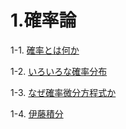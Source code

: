 # 1.確率論

1-1. [確率とは何か](1-1.確率とは何か.ipynb)

1-2. [いろいろな確率分布](1-2.なぜ確率微分方程式か.ipynb)

1-3. [なぜ確率微分方程式か](1-3.なぜ確率微分方程式か.ipynb)

1-4. [伊藤積分](1-4.伊藤積分.ipynb)
